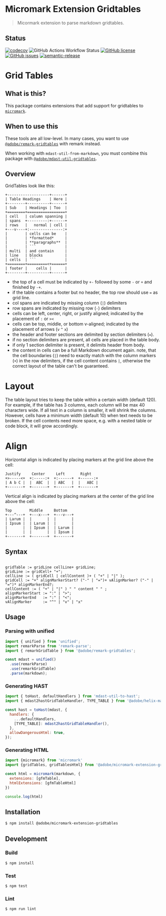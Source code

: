 # Micromark Extension Gridtables

> Micormark extension to parse markdown gridtables.

## Status
[![codecov](https://img.shields.io/codecov/c/github/adobe/micromark-extension-gridtables.svg)](https://codecov.io/gh/adobe/micromark-extension-gridtables)
![GitHub Actions Workflow Status](https://img.shields.io/github/actions/workflow/status/adobe/micromark-extension-gridtables/main.yaml)
[![GitHub license](https://img.shields.io/github/license/adobe/micromark-extension-gridtables.svg)](https://github.com/adobe/micromark-extension-gridtables/blob/master/LICENSE.txt)
[![GitHub issues](https://img.shields.io/github/issues/adobe/micromark-extension-gridtables.svg)](https://github.com/adobe/micromark-extension-gridtables/issues)
[![semantic-release](https://img.shields.io/badge/%20%20%F0%9F%93%A6%F0%9F%9A%80-semantic--release-e10079.svg)](https://github.com/semantic-release/semantic-release)

# Grid Tables

## What is this?

This package contains extensions that add support for gridtables to [`micromark`][micromark].

## When to use this

These tools are all low-level.
In many cases, you want to use [`@adobe/remark-gridtables`][plugin] with remark instead.

When working with `mdast-util-from-markdown`, you must combine this package with
[`@adobe/mdast-util-gridtables`][util].


## Overview

GridTables look like this:

```
+-------------------+------+
| Table Headings    | Here |
+--------+----------+------+
| Sub    | Headings | Too  |
+========+=================+
| cell   | column spanning |
| spans  +---------:+------+
| rows   |   normal | cell |
+---v----+:---------------:+
|        | cells can be    |
|        | *formatted*     |
|        | **paragraphs**  |
|        | ```             |
| multi  | and contain     |
| line   | blocks          |
| cells  | ```             |
+========+=========<+======+
| footer |    cells |      |
+--------+----------+------+
```

- the top of a cell must be indicated by `+-` followed by some `-` or `+` and finished by `-+`.
- if the table contains a footer but no header, the top row should use `=` as grid line.
- col spans are indicated by missing column (`|`) delimiters
- row spans are indicated by missing row (`-`) delimiters
- cells can be left, center, right, or justify aligned; indicated by the placement of `:` or `><`
- cells can be top, middle, or bottom v-aligned; indicated by the placement of arrows (`v` `^` `x`)
- the header and footer sections are delimited by section delimiters (`=`).
- if no section delimiters are present, all cells are placed in the table body.
- if only 1 section delimiter is present, it delimits header from body.
- the content in cells can be a full Markdown document again. note, that the cell boundaries (`|`)
  need to exactly match with the column markers (`+`) in the row delimiters, if the cell content
  contains `|`, otherwise the correct layout of the table can't be guaranteed.

Layout
======

The table layout tries to keep the table within a certain width (default 120). For example,
if the table has 3 columns, each column will be max 40 characters wide. If all text in a column
is smaller, it will shrink the columns. However, cells have a minimum width (default 10) when
text needs to be broken. If the cell contents need more space, e.g. with a nested table or
code block, it will grow accordingly.

Align
=====

Horizontal align is indicated by placing markers at the grid line above the cell:

```
Justify     Center     Left       Right
+>-----<+  +:-----:+  +:------+  +------:+
| A b C |  |  ABC  |  | ABC   |  |   ABC |
+-------+  +-------+  +-------+  +-------+
```

Vertical align is indicated by placing markers at the center of the grid line above the cell:

```
Top        Middle     Bottom
+---^---+  +---x---+  +---v---+
| Larum |  |       |  |       |
| Ipsum |  | Larum |  |       |
|       |  | Ipsum |  | Larum |
|       |  |       |  | Ipsum |
+-------+  +-------+  +-------+
```

## Syntax

```ebfn

gridTable := gridLine cellLine+ gridLine;
gridLine := gridCell+ "+";
cellLine := ( gridCell | cellContent )+ ( "+" | "|" );   
gridCell := "+" alignMarkerStart? ("-" | "=")+ vAlignMarker? ("-" | "=")* alignMarkerEnd?;
cellContent := ( "+" | "|" ) " " content " " ;
alignMarkerStart := ":" | ">";
alignMarkerEnd   := ":" | "<";
vAlignMarker     := "^" | "v" | "x"
```

## Usage

### Parsing with unified

```js
import { unified } from 'unified';
import remarkParse from 'remark-parse';
import { remarkGridTable } from '@adobe/remark-gridtables';

const mdast = unified()
  .use(remarkParse)
  .use(remarkGridTable)
  .parse(markdown);
```

### Generating HAST

```js
import { toHast, defaultHandlers } from 'mdast-util-to-hast';
import { mdast2hastGridTableHandler, TYPE_TABLE } from '@adobe/helix-markdown-support/gridtable';

const hast = toHast(mdast, {
  handlers: {
    ...defaultHandlers,
    [TYPE_TABLE]: mdast2hastGridTableHandler(),
  },
  allowDangerousHtml: true,
});
```

### Generating HTML

```js
import {micromark} from 'micromark'
import {gridTables, gridTablesHtml} from '@adobe/micromark-extension-gridtables'

const html = micromark(markdown, {
  extensions: [gfmTable],
  htmlExtensions: [gfmTableHtml]
})

console.log(html)
```


## Installation

```bash
$ npm install @adobe/micromark-extension-gridtables
```

## Development

### Build

```bash
$ npm install
```

### Test

```bash
$ npm test
```

### Lint

```bash
$ npm run lint
```

[micromark]: https://github.com/micromark/micromark

[util]: https://github.com/adobe/mdast-util-gridtables

[plugin]: https://github.com/adobe/remark-gridtables
